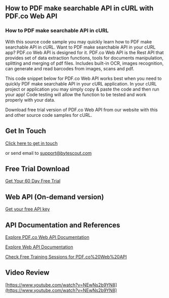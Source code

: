 ## How to PDF make searchable API in cURL with PDF.co Web API

### How to PDF make searchable API in cURL

With this source code sample you may quickly learn how to PDF make searchable API in cURL. Want to PDF make searchable API in your cURL app? PDF.co Web API is designed for it. PDF.co Web API is the Rest API that provides set of data extraction functions, tools for documents manipulation, splitting and merging of pdf files. Includes built-in OCR, images recognition, can generate and read barcodes from images, scans and pdf.

This code snippet below for PDF.co Web API works best when you need to quickly PDF make searchable API in your cURL application. In your cURL project or application you may simply copy & paste the code and then run your app! Code testing will allow the function to be tested and work properly with your data.

Download free trial version of PDF.co Web API from our website with this and other source code samples for cURL.

## Get In Touch

[Click here to get in touch](https://bytescout.zendesk.com/hc/en-us/requests/new?subject=PDF.co%20Web%20API%20Question)

or send email to [support@bytescout.com](mailto:support@bytescout.com?subject=PDF.co%20Web%20API%20Question) 

## Free Trial Download

[Get Your 60 Day Free Trial](https://bytescout.com/download/web-installer?utm_source=github-readme)

## Web API (On-demand version)

[Get your free API key](https://pdf.co/documentation/api?utm_source=github-readme)

## API Documentation and References

[Explore PDF.co Web API Documentation](https://bytescout.com/documentation/index.html?utm_source=github-readme)

[Explore Web API Documentation](https://pdf.co/documentation/api?utm_source=github-readme)

[Check Free Training Sessions for PDF.co%20Web%20API](https://academy.bytescout.com/)

## Video Review

[https://www.youtube.com/watch?v=NEwNs2b9YN8](https://www.youtube.com/watch?v=NEwNs2b9YN8)